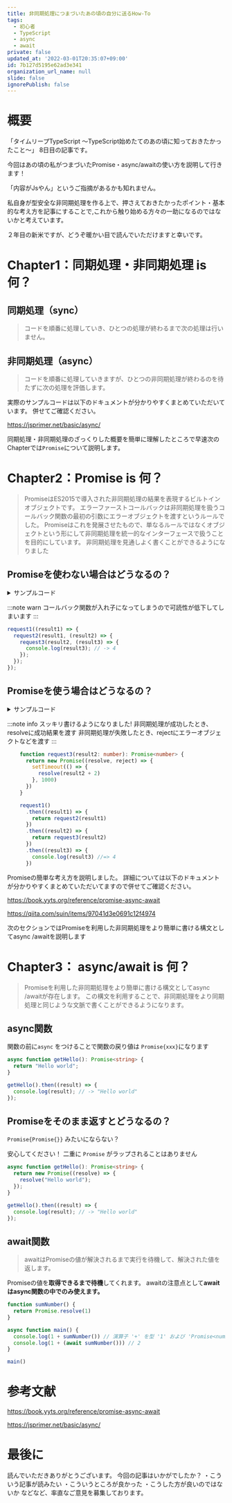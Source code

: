 ```yaml
---
title: 非同期処理につまづいたあの頃の自分に送るHow-To
tags:
  - 初心者
  - TypeScript
  - async
  - await
private: false
updated_at: '2022-03-01T20:35:07+09:00'
id: 7b127d5195e62ad3e341
organization_url_name: null
slide: false
ignorePublish: false
---
```

# 概要

「タイムリープTypeScript 〜TypeScript始めたてのあの頃に知っておきたかったこと〜」
8日目の記事です。

今回はあの頃の私がつまづいたPromise・async/awaitの使い方を説明して行きます！

「内容がJsやん」というご指摘があるかも知れません。

私自身が型安全な非同期処理を作る上で、押さえておきたかったポイント・基本的な考え方を記事にすることで,これから触り始める方々の一助になるのではないかと考えています。

２年目の新米ですが、どうぞ暖かい目で読んでいただけますと幸いです。



# Chapter1：同期処理・非同期処理 is 何？

## 同期処理（sync）
> コードを順番に処理していき、ひとつの処理が終わるまで次の処理は行いません。

## 非同期処理（async）
> コードを順番に処理していきますが、ひとつの非同期処理が終わるのを待たずに次の処理を評価します。 

実際のサンプルコードは以下のドキュメントが分かりやすくまとめていただいています。
併せてご確認ください。

https://jsprimer.net/basic/async/

同期処理・非同期処理のざっくりした概要を簡単に理解したところで早速次のChapterでは`Promise`について説明します。

# Chapter2：Promise is 何？

> PromiseはES2015で導入された非同期処理の結果を表現するビルトインオブジェクトです。
エラーファーストコールバックは非同期処理を扱うコールバック関数の最初の引数にエラーオブジェクトを渡すというルールでした。 Promiseはこれを発展させたもので、単なるルールではなくオブジェクトという形にして非同期処理を統一的なインターフェースで扱うことを目的にしています。
非同期処理を見通しよく書くことができるようになりました


## Promiseを使わない場合はどうなるの？

<details><summary>サンプルコード</summary><div>

```ts
type Callback<T> = (result: T) => void;

// 非同期でAPIにリクエストを投げて値を取得する処理
function request1(callback: Callback<number>) {
  setTimeout(() => {
    callback(1);
  }, 1000);
}
// 受け取った値を別のAPIにリクエストを投げて値を取得する処理
function request2(result1: number, callback: Callback<number>) {
  setTimeout(() => {
    callback(result1 + 1);
  }, 1000);
}
// 受け取った値を別のAPIにリクエストを投げて値を取得する処理
function request3(result2: number, callback: Callback<number>) {
  setTimeout(() => {
    callback(result2 + 2);
  }, 1000);
}

// コールバック地獄
// 一つ前のAPIの結果を待って次のAPIをリクエストするために
// コールバック関数が入れ子になってしまう
request1((result1) => {
  request2(result1, (result2) => {
    request3(result2, (result3) => {
      console.log(result3); // -> 4
    });
  });
});
```
</div></details>

:::note warn
コールバック関数が入れ子になってしまうので可読性が低下してしまいます
:::
```ts
request1((result1) => {
  request2(result1, (result2) => {
    request3(result2, (result3) => {
      console.log(result3); // -> 4
    });
  });
});
```

## Promiseを使う場合はどうなるの？

<details><summary>サンプルコード</summary><div>

```ts
 // 非同期でAPIにリクエストを投げて値を取得する処理
    function request1(): Promise<number> {
      return new Promise((resolve, reject) => {
        setTimeout(() => {
          resolve(1)
        }, 1000)
      })
    }
    // 受け取った値を別のAPIにリクエストを投げて値を取得する処理
    function request2(result1: number): Promise<number> {
      return new Promise((resolve, reject) => {
        setTimeout(() => {
          resolve(result1 + 1)
        }, 1000)
      })
    }
    // 受け取った値を別のAPIにリクエストを投げて値を取得する処理
    function request3(result2: number): Promise<number> {
      return new Promise((resolve, reject) => {
        setTimeout(() => {
          resolve(result2 + 2)
        }, 1000)
      })
    }
    request1()
      .then((result1) => {
        return request2(result1)
      })
      .then((result2) => {
        return request3(result2)
      })
      .then((result3) => {
        console.log(result3) //=> 4
      })
```
</div></details>

:::note info
スッキリ書けるようになりました!
非同期処理が成功したとき、resolveに成功結果を渡す
非同期処理が失敗したとき、rejectにエラーオブジェクトなどを渡す
:::

```ts
    function request3(result2: number): Promise<number> {
      return new Promise((resolve, reject) => {
        setTimeout(() => {
          resolve(result2 + 2)
        }, 1000)
      })
    }

    request1()
      .then((result1) => {
        return request2(result1)
      })
      .then((result2) => {
        return request3(result2)
      })
      .then((result3) => {
        console.log(result3) //=> 4
      })
```
Promiseの簡単な考え方を説明しました。
詳細については以下のドキュメントが分かりやすくまとめていただいてますので併せてご確認ください。

https://book.yyts.org/reference/promise-async-await

https://qiita.com/suin/items/97041d3e0691c12f4974

次のセクションではPromiseを利用した非同期処理をより簡単に書ける構文としてasync /awaitを説明します

# Chapter3： async/await is 何？
> Promiseを利用した非同期処理をより簡単に書ける構文としてasync /awaitが存在します。
この構文を利用することで、非同期処理をより同期処理と同じような文脈で書くことができるようになります。

## async関数
関数の前に`async` をつけることで関数の戻り値は `Promise{xxx}`になります

```ts
async function getHello(): Promise<string> {
  return "Hello world";
}

getHello().then((result) => {
  console.log(result); // -> "Hello world"
});
```

## Promiseをそのまま返すとどうなるの？

`Promise{Promise{}}` みたいにならない？

安心してください！ 二重に `Promise` がラップされることはありません

```ts
async function getHello(): Promise<string> {
  return new Promise((resolve) => {
    resolve("Hello world");
  });
}

getHello().then((result) => {
  console.log(result); // -> "Hello world"
});
```

## await関数
> awaitはPromiseの値が解決されるまで実行を待機して、解決された値を返します。

Promiseの値を**取得できるまで待機**してくれます。
awaitの注意点として**awaitはasync関数の中でのみ使えます。**

```ts
function sumNumber() {
  return Promise.resolve(1)
}

async function main() {
  console.log(1 + sumNumber()) // 演算子 '+' を型 '1' および 'Promise<number>' に適用することはできません。
  console.log(1 + (await sumNumber())) // 2
}

main()
```

# 参考文献
https://book.yyts.org/reference/promise-async-await

https://jsprimer.net/basic/async/
# 最後に

読んでいただきありがとうございます。
今回の記事はいかがでしたか？
・こういう記事が読みたい
・こういうところが良かった
・こうした方が良いのではないか
などなど、率直なご意見を募集しております。
